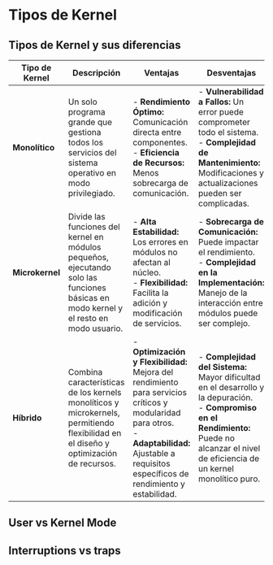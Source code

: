 # Tipos de Kernel
## Tipos de Kernel y sus diferencias

| **Tipo de Kernel** | **Descripción** | **Ventajas** | **Desventajas** |
|--------------------|------------------|--------------|-----------------|
| **Monolítico**     | Un solo programa grande que gestiona todos los servicios del sistema operativo en modo privilegiado. | - **Rendimiento Óptimo:** Comunicación directa entre componentes.<br>- **Eficiencia de Recursos:** Menos sobrecarga de comunicación. | - **Vulnerabilidad a Fallos:** Un error puede comprometer todo el sistema.<br>- **Complejidad de Mantenimiento:** Modificaciones y actualizaciones pueden ser complicadas. |
| **Microkernel**    | Divide las funciones del kernel en módulos pequeños, ejecutando solo las funciones básicas en modo kernel y el resto en modo usuario. | - **Alta Estabilidad:** Los errores en módulos no afectan al núcleo.<br>- **Flexibilidad:** Facilita la adición y modificación de servicios. | - **Sobrecarga de Comunicación:** Puede impactar el rendimiento.<br>- **Complejidad en la Implementación:** Manejo de la interacción entre módulos puede ser complejo. |
| **Híbrido**        | Combina características de los kernels monolíticos y microkernels, permitiendo flexibilidad en el diseño y optimización de recursos. | - **Optimización y Flexibilidad:** Mejora del rendimiento para servicios críticos y modularidad para otros.<br>- **Adaptabilidad:** Ajustable a requisitos específicos de rendimiento y estabilidad. | - **Complejidad del Sistema:** Mayor dificultad en el desarrollo y la depuración.<br>- **Compromiso en el Rendimiento:** Puede no alcanzar el nivel de eficiencia de un kernel monolítico puro. |



## User vs Kernel Mode


## Interruptions vs traps

